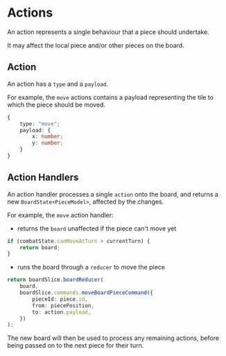 # Actions

An action represents a single behaviour that a piece should undertake.

It may affect the local piece and/or other pieces on the board.

## Action

An action has a `type` and a `payload`.

For example, the `move` actions contains a payload representing the tile to which the piece should be moved.

```ts
{
	type: "move";
	payload: {
		x: number;
		y: number;
	}
}
```

## Action Handlers

An action handler processes a single `action` onto the board, and returns a new `BoardState<PieceModel>`, affected by the changes.

For example, the `move` action handler:

- returns the `board` unaffected if the piece can't move yet

```ts
if (combatState.canMoveAtTurn > currentTurn) {
	return board;
}
```

- runs the board through a `reducer` to move the piece

```ts
return boardSlice.boardReducer(
	board,
	boardSlice.commands.moveBoardPieceCommand({
		pieceId: piece.id,
		from: piecePosition,
		to: action.payload,
	})
);
```

The new board will then be used to process any remaining actions, before being passed on to the next piece for their turn.
